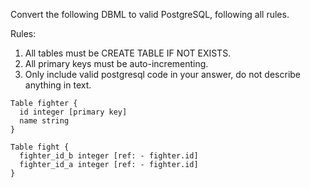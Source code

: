 Convert the following DBML to valid PostgreSQL, following all rules.

Rules: 
1. All tables must be CREATE TABLE IF NOT EXISTS.
2. All primary keys must be auto-incrementing.
3. Only include valid postgresql code in your answer, do not describe anything in text.

```
Table fighter {
  id integer [primary key]
  name string
}

Table fight {
  fighter_id_b integer [ref: - fighter.id]
  fighter_id_a integer [ref: - fighter.id]
}
```
